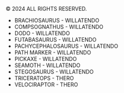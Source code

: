 © 2024 ALL RIGHTS RESERVED.

- BRACHIOSAURUS - WILLATENDO
- COMPSOGNATHUS - WILLATENDO
- DODO - WILLATENDO
- FUTABASAURUS - WILLATENDO
- PACHYCEPHALOSAURUS - WILLATENDO
- PATH MARKER - WILLATENDO
- PICKAXE - WILLATENDO
- SEAMOTH - WILLATENDO
- STEGOSAURUS - WILLATENDO
- TRICERATOPS - THERO
- VELOCIRAPTOR - THERO